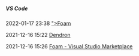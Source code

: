 #####  VS Code

2022-01-17 23:38 [&quot;&gt;Foam](https://foambubble.github.io/foam/)

2021-12-16 15:22 [Dendron](https://www.dendron.so//)

2021-12-16 15:26 [Foam - Visual Studio Marketplace](https://marketplace.visualstudio.com/items?itemName=foam.foam-vscode)



